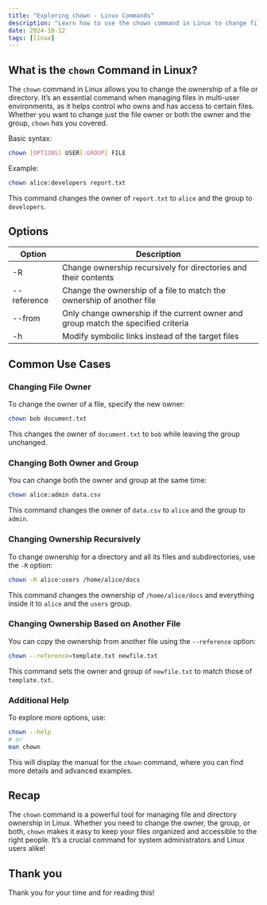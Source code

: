 ```yaml
---
title: "Exploring chown - Linux Commands"
description: "Learn how to use the chown command in Linux to change file and directory ownership, with examples and common use cases."
date: 2024-10-12
tags: [linux]
---
```


## What is the `chown` Command in Linux?

The `chown` command in Linux allows you to change the ownership of a file or directory. It’s an essential command when managing files in multi-user environments, as it helps control who owns and has access to certain files. Whether you want to change just the file owner or both the owner and the group, `chown` has you covered.

Basic syntax:

```bash
chown [OPTIONS] USER[:GROUP] FILE
```

Example:

```bash
chown alice:developers report.txt
```

This command changes the owner of `report.txt` to `alice` and the group to `developers`.

## Options

| Option      | **Description**                                                                   |
| ----------- | --------------------------------------------------------------------------------- |
| -R          | Change ownership recursively for directories and their contents                   |
| --reference | Change the ownership of a file to match the ownership of another file             |
| --from      | Only change ownership if the current owner and group match the specified criteria |
| -h          | Modify symbolic links instead of the target files                                 |

## Common Use Cases

### Changing File Owner

To change the owner of a file, specify the new owner:

```bash
chown bob document.txt
```

This changes the owner of `document.txt` to `bob` while leaving the group unchanged.

### Changing Both Owner and Group

You can change both the owner and group at the same time:

```bash
chown alice:admin data.csv
```

This command changes the owner of `data.csv` to `alice` and the group to `admin`.

### Changing Ownership Recursively

To change ownership for a directory and all its files and subdirectories, use the `-R` option:

```bash
chown -R alice:users /home/alice/docs
```

This command changes the ownership of `/home/alice/docs` and everything inside it to `alice` and the `users` group.

### Changing Ownership Based on Another File

You can copy the ownership from another file using the `--reference` option:

```bash
chown --reference=template.txt newfile.txt
```

This command sets the owner and group of `newfile.txt` to match those of `template.txt`.

### Additional Help

To explore more options, use:

```bash
chown --help
# or
man chown
```

This will display the manual for the `chown` command, where you can find more details and advanced examples.

## Recap

The `chown` command is a powerful tool for managing file and directory ownership in Linux. Whether you need to change the owner, the group, or both, `chown` makes it easy to keep your files organized and accessible to the right people. It’s a crucial command for system administrators and Linux users alike!

## Thank you

Thank you for your time and for reading this!
